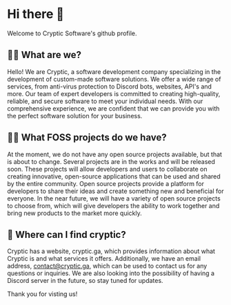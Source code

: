 # Hi there 👋
Welcome to Cryptic Software's github profile.

## 🙋‍♀️ What are we?
Hello! We are Cryptic, a software development company specializing in the development of custom-made software solutions. We offer a wide range of services, from anti-virus protection to Discord bots, websites, API's and more. Our team of expert developers is committed to creating high-quality, reliable, and secure software to meet your individual needs. With our comprehensive experience, we are confident that we can provide you with the perfect software solution for your business.

## 👩‍💻 What FOSS projects do we have?

At the moment, we do not have any open source projects available, but that is about to change. Several projects are in the works and will be released soon. These projects will allow developers and users to collaborate on creating innovative, open-source applications that can be used and shared by the entire community. Open source projects provide a platform for developers to share their ideas and create something new and beneficial for everyone. In the near future, we will have a variety of open source projects to choose from, which will give developers the ability to work together and bring new products to the market more quickly.

## 🧙 Where can I find cryptic?

Cryptic has a website, cryptic.ga, which provides information about what Cryptic is and what services it offers. Additionally, we have an email address, contact@cryptic.ga, which can be used to contact us for any questions or inquiries. We are also looking into the possibility of having a Discord server in the future, so stay tuned for updates.

Thank you for visting us!
